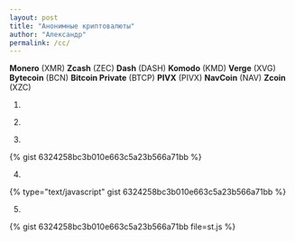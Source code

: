 ```yaml
---
layout: post
title: "Анонимные криптовалюты"
author: "Александр"
permalink: /cc/
---
```


**Monero** (XMR)
**Zcash** (ZEC)
**Dash** (DASH)
**Komodo** (KMD)
**Verge** (XVG)
**Bytecoin** (BCN)
**Bitcoin Private** (BTCP)
**PIVX** (PIVX)
**NavCoin** (NAV)
**Zcoin** (XZC)

1.

<script type="text/javascript" src="https://gist.github.com/ivlev/6324258bc3b010e663c5a23b566a71bb.js"></script>

2.

<script type="text/javascript">src="https://gist.github.com/ivlev/6324258bc3b010e663c5a23b566a71bb.js"</script>

3.

{% gist 6324258bc3b010e663c5a23b566a71bb %}

4.

{% type="text/javascript" gist 6324258bc3b010e663c5a23b566a71bb %}

5.

{% gist 6324258bc3b010e663c5a23b566a71bb file=st.js %}

